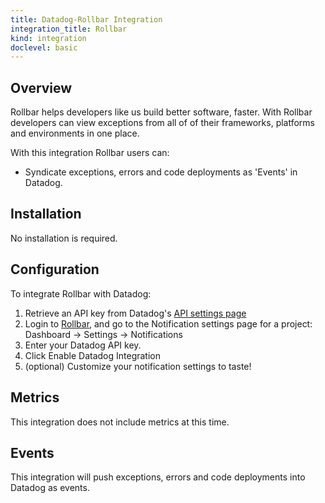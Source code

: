 ```yaml
---
title: Datadog-Rollbar Integration
integration_title: Rollbar
kind: integration
doclevel: basic
---
```


## Overview

Rollbar helps developers like us build better software, faster. With Rollbar developers can view exceptions from all of of their frameworks, platforms and environments in one place.

With this integration Rollbar users can:

- Syndicate exceptions, errors and code deployments as 'Events' in Datadog.

## Installation

No installation is required.

## Configuration

To integrate Rollbar with Datadog:

1. Retrieve an API key from Datadog's [API settings page](https://app.datadoghq.com/account/settings#api)
2. Login to [Rollbar](http://www.rollbar.com), and go to the Notification settings page for a project: Dashboard → Settings → Notifications
3. Enter your Datadog API key.
4. Click Enable Datadog Integration
5. (optional) Customize your notification settings to taste!

## Metrics

This integration does not include metrics at this time.

## Events

This integration will push exceptions, errors and code deployments into Datadog as events.
